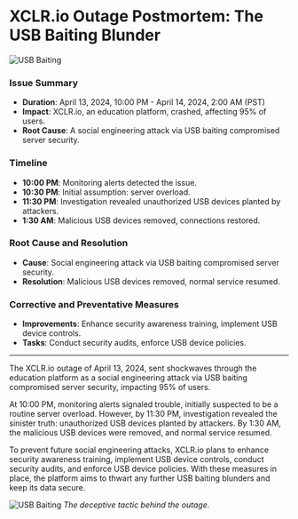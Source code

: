 # XCLR.io Outage Postmortem: The USB Baiting Blunder

![USB Baiting](https://images.wondershare.com/recoverit/article/2021/04/usb-virus-1.jpg)

### Issue Summary

- **Duration**: April 13, 2024, 10:00 PM - April 14, 2024, 2:00 AM (PST)
- **Impact**: XCLR.io, an education platform, crashed, affecting 95% of users.
- **Root Cause**: A social engineering attack via USB baiting compromised server security.

### Timeline

- **10:00 PM**: Monitoring alerts detected the issue.
- **10:30 PM**: Initial assumption: server overload.
- **11:30 PM**: Investigation revealed unauthorized USB devices planted by attackers.
- **1:30 AM**: Malicious USB devices removed, connections restored.

### Root Cause and Resolution

- **Cause**: Social engineering attack via USB baiting compromised server security.
- **Resolution**: Malicious USB devices removed, normal service resumed.

### Corrective and Preventative Measures

- **Improvements**: Enhance security awareness training, implement USB device controls.
- **Tasks**: Conduct security audits, enforce USB device policies.

---

The XCLR.io outage of April 13, 2024, sent shockwaves through the education platform as a social engineering attack via USB baiting compromised server security, impacting 95% of users.

At 10:00 PM, monitoring alerts signaled trouble, initially suspected to be a routine server overload. However, by 11:30 PM, investigation revealed the sinister truth: unauthorized USB devices planted by attackers. By 1:30 AM, the malicious USB devices were removed, and normal service resumed.

To prevent future social engineering attacks, XCLR.io plans to enhance security awareness training, implement USB device controls, conduct security audits, and enforce USB device policies. With these measures in place, the platform aims to thwart any further USB baiting blunders and keep its data secure.

![USB Baiting](https://media.geeksforgeeks.org/wp-content/uploads/20220726122630/usbdropattack1.png)
*The deceptive tactic behind the outage.*
